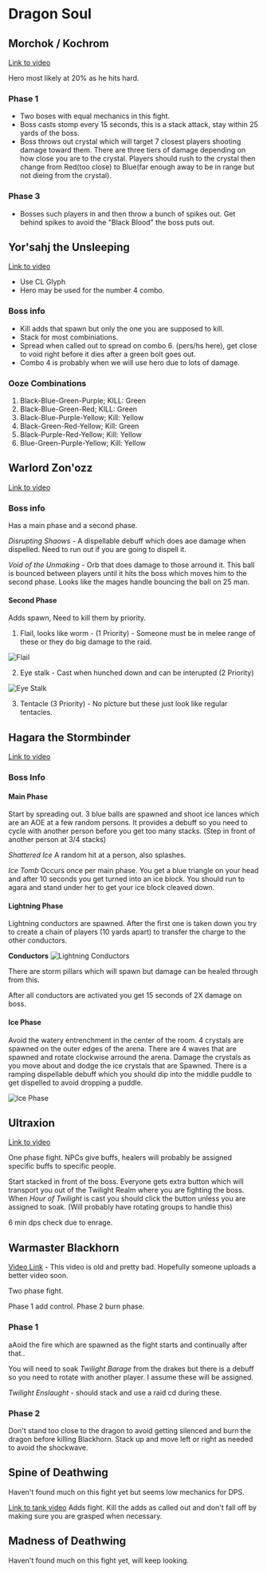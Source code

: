 # Dragon Soul 

## Morchok / Kochrom
[Link to video](https://www.youtube.com/watch?v=FjxXU-Jndas)

Hero most likely at 20% as he hits hard.

### Phase 1
* Two boses with equal mechanics in this fight.
* Boss casts stomp every 15 seconds, this is a stack attack, stay within 25 yards of the boss.
* Boss throws out crystal which will target 7 closest players shooting damage toward them. There are three tiers of damage depending on how close you are to the crystal. Players should rush to the crystal then change from Red(too close) to Blue(far enough away to be in range but not dieing from the crystal).

### Phase 3
* Bosses such players in and then throw a bunch of spikes out. Get behind spikes to avoid the "Black Blood" the boss puts out.

## Yor'sahj the Unsleeping 
[Link to video](https://www.youtube.com/watch?v=xJsMJ1_1bzk&t=881s)

* Use CL Glyph
* Hero may be used for the number 4 combo.

### Boss info
* Kill adds that spawn but only the one you are supposed to kill. 
* Stack for most combiniations. 
* Spread when called out to spread on combo 6. (pers/hs here), get close to void right before it dies after a green bolt goes out.
* Combo 4 is probably when we will use hero due to lots of damage.

### Ooze Combinations
1. Black-Blue-Green-Purple; KILL: Green
2. Black-Blue-Green-Red; KILL: Green
3. Black-Blue-Purple-Yellow; Kill: Yellow
4. Black-Green-Red-Yellow; Kill: Green
5. Black-Purple-Red-Yellow; Kill: Yellow
6. Blue-Green-Purple-Yellow; Kill: Yellow

## Warlord Zon'ozz 
[Link to video](https://youtu.be/MCNkhM8mhVk?si=VE6F9ZmTTQK3fFjP)

### Boss info
Has a main phase and a second phase.

*Disrupting Shaows* - A dispellable debuff which does aoe damage when dispelled. Need to run out if you are 
going to dispell it.

*Void of the Unmaking* - Orb that does damage to those arround it. This ball is bounced between players until it hits the boss which moves him to the second phase. Looks like the mages handle bouncing the ball on 25 man.

#### Second Phase
Adds spawn, Need to kill them by priority.

1. Flail, looks like worm - (1 Priority) -  Someone must be in melee range of these or they do big damage to the raid.

![Flail](Flail.jpg)

2. Eye stalk - Cast when hunched down and can be interupted (2 Priority)

![Eye Stalk](eyestalk.png)


3. Tentacle (3 Priority) - No picture but these just look like regular tentacles.

## Hagara the Stormbinder 
[Link to video](https://www.youtube.com/watch?v=JnK2DrU8gQg)
### Boss Info

#### Main Phase
Start by spreading out. 3 blue balls are spawned and shoot ice lances which are an AOE at a few random persons. It provides a debuff so you need to cycle with another person before you get too many stacks. (Step in front of another person at 3/4 stacks)

*Shattered Ice*
A random hit at a person, also splashes.

*Ice Tomb*
Occurs once per main phase. You get a blue triangle on your head and after 10 seconds you get turned into an ice block. You should run to agara and stand under her to get your ice block cleaved down.

#### Lightning Phase
Lightning conductors are spawned. After the first one is taken down you try to create a chain of players (10 yards apart) to transfer the charge to the other conductors.

**Conductors**
![Lightning Conductors](HagaraConductors.jpg)


There are storm pillars which will spawn but damage can be healed through from this. 

After all conductors are activated you get 15 seconds of 2X damage on boss.

#### Ice Phase
Avoid the watery entrenchment in the center of the room. 4 crystals are spawned on the outer edges of the arena. There are 4 waves that are spawned and rotate clockwise arround the arena. Damage the crystals as you move about and dodge the ice crystals that are Spawned. There is a ramping dispellable debuff which you should dip into the middle puddle to get dispelled to avoid dropping a puddle.

![Ice Phase](HagaraIcePhase.png)

## Ultraxion 
[Link to video](https://youtu.be/gs1B1gvBIqQ?si=ZZXuCWSa__b0JPwz)

One phase fight. NPCs give buffs, healers will probably be assigned specific buffs to specific people.

Start stacked in front of the boss. Everyone gets extra button which will transport you out of the Twilight Realm where you are fighting the boss. When *Hour of Twilight* is cast you should click the button unless you are assigned to soak. (Will probably have rotating groups to handle this)

6 min dps check due to enrage. 

## Warmaster Blackhorn 
[Video Link](https://www.youtube.com/watch?v=YOGnVG1pHL4) - This video is old and pretty bad. Hopefully someone uploads a better video soon. 

Two phase fight. 

Phase 1 add control.
Phase 2 burn phase.
### Phase 1 
aAoid the fire which are spawned as the fight starts and continually after that.. 

You will need to soak *Twilight Barage* from the drakes but there is a debuff so you need to rotate with another player. I assume these will be assigned.

*Twilight Enslaught* - should stack and use a raid cd during these. 

### Phase 2
Don't stand too close to the dragon to avoid getting silenced and burn the dragon before killing Blackhorn. Stack up and move left or right as needed to avoid the shockwave.

## Spine of Deathwing 
Haven't found much on this fight yet but seems low mechanics for DPS.

[Link to tank video](https://youtu.be/yOmOtVWABQw?si=2nKhFt1DcSBkBmjV)
Adds fight. Kill the adds as called out and don't fall off by making sure you are grasped when necessary.

## Madness of Deathwing 
Haven't found much on this fight yet, will keep looking.
